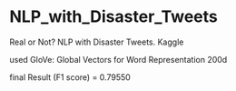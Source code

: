 # NLP_with_Disaster_Tweets
Real or Not? NLP with Disaster Tweets. Kaggle

used GloVe: Global Vectors for Word Representation 200d

final Result (F1 score) = 0.79550
